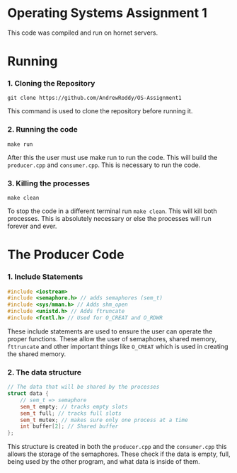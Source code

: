 # Operating Systems Assignment 1

This code was compiled and run on hornet servers.

# Running
### 1. Cloning the Repository
```
git clone https://github.com/AndrewRoddy/OS-Assignment1
```
This command is used to clone the repository before running it.

### 2. Running the code
```
make run
```
After this the user must use make run to run the code.
This will build the `producer.cpp` and `consumer.cpp`.
This is necessary to run the code.

### 3. Killing the processes
```
make clean
```
To stop the code in a different terminal run `make clean`. This will kill both processes. This is absolutely necessary or else the processes will run forever and ever.

# The Producer Code

### 1. Include Statements
```cpp
#include <iostream>
#include <semaphore.h> // adds semaphores (sem_t)
#include <sys/mman.h> // Adds shm_open
#include <unistd.h> // Adds ftruncate
#include <fcntl.h> // Used for O_CREAT and O_RDWR
```
These include statements are used to ensure the user can operate the proper functions. These allow the user of semaphores, shared memory, `fttruncate` and other important things like `O_CREAT` which is used in creating the shared memory.

### 2. The data structure

```cpp
// The data that will be shared by the processes
struct data {
    // sem_t => semaphore
    sem_t empty; // tracks empty slots
    sem_t full; // tracks full slots
    sem_t mutex; // makes sure only one process at a time
    int buffer[2]; // Shared buffer
};
```
This structure is created in both the `producer.cpp` and the `consumer.cpp` this allows the storage of the semaphores. These check if the data is empty, full, being used by the other program, and what data is inside of them.
